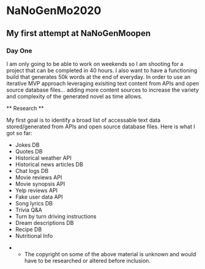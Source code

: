 # NaNoGenMo2020

## My first attempt at NaNoGenMoopen

### Day One

I am only going to be able to work on weekends so I am shooting for a project that can be completed in 40 hours.  I also want to have a functioning build that generates 50k words at the end of everyday.  In order to use an iterative MVP approach leveraging exisiting text content from APIs and open source database files... adding more content sources to increase the variety and complexity of the generated novel as time allows.

** Research **

My first goal is to identify a broad list of accessable text data stored/generated from APIs and open source database files.  Here is what I got so far:

- Jokes DB
- Quotes DB
- Historical weather API
- Historical news articles DB
- Chat logs DB
- Movie reviews API
- Movie synopsis API
- Yelp reviews API
- Fake user data API
- Song lyrics DB
- Trivia Q&A
- Turn by turn driving instructions
- Dream descriptions DB
- Recipe DB
- Nutritional Info

* * The copyright on some of the above material is unknown and would have to be researched or altered before inclusion.
